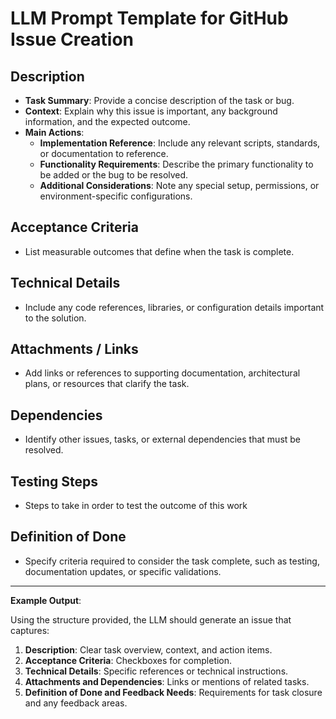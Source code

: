 # LLM Prompt Template for GitHub Issue Creation

## Description

- **Task Summary**: Provide a concise description of the task or bug.
- **Context**: Explain why this issue is important, any background information, and the expected outcome.
- **Main Actions**:
    - **Implementation Reference**: Include any relevant scripts, standards, or documentation to reference.
    - **Functionality Requirements**: Describe the primary functionality to be added or the bug to be resolved.
    - **Additional Considerations**: Note any special setup, permissions, or environment-specific configurations.

## Acceptance Criteria

- List measurable outcomes that define when the task is complete.

## Technical Details

- Include any code references, libraries, or configuration details important to the solution.

## Attachments / Links

- Add links or references to supporting documentation, architectural plans, or resources that clarify the task.

## Dependencies

- Identify other issues, tasks, or external dependencies that must be resolved.

## Testing Steps

- Steps to take in order to test the outcome of this work

## Definition of Done

- Specify criteria required to consider the task complete, such as testing, documentation updates, or specific validations.

---

**Example Output**:

Using the structure provided, the LLM should generate an issue that captures:

1. **Description**: Clear task overview, context, and action items.
2. **Acceptance Criteria**: Checkboxes for completion.
3. **Technical Details**: Specific references or technical instructions.
4. **Attachments and Dependencies**: Links or mentions of related tasks.
5. **Definition of Done and Feedback Needs**: Requirements for task closure and any feedback areas.
